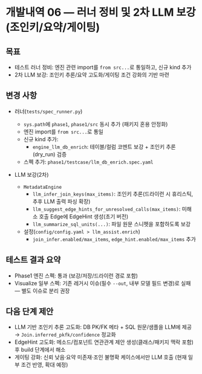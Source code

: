 개발내역 06 — 러너 정비 및 2차 LLM 보강(조인키/요약/게이팅)
=======================================================

목표
----
- 테스트 러너 정비: 엔진 관련 import를 `from src...`로 통일하고, 신규 kind 추가
- 2차 LLM 보강: 조인키 추론/요약 고도화/게이팅 조건 강화의 기반 마련

변경 사항
--------
- 러너(`tests/spec_runner.py`)
  - `sys.path`에 `phase1`, `phase1/src` 동시 추가 (패키지 혼용 안정화)
  - 엔진 import를 `from src...`로 통일
  - 신규 kind 추가:
    - `engine_llm_db_enrich`: 테이블/컬럼 코멘트 보강 + 조인키 추론(dry_run) 검증
  - 스펙 추가: `phase1/testcase/llm_db_enrich.spec.yaml`

- LLM 보강(2차)
  - `MetadataEngine`
    - `llm_infer_join_keys(max_items)`: 조인키 추론(드라이런 시 휴리스틱, 추후 LLM 출력 파싱 확장)
    - `llm_suggest_edge_hints_for_unresolved_calls(max_items)`: 미해소 호출 Edge에 EdgeHint 생성(초기 버전)
    - `llm_summarize_sql_units(...)`: 파일 원문 스니펫을 포함하도록 보강
  - 설정(`config/config.yaml > llm_assist.enrich`)
    - `join_infer.enabled/max_items`, `edge_hint.enabled/max_items` 추가

테스트 결과 요약
---------------
- Phase1 엔진 스펙: 통과 (보강/저장/드라이런 경로 포함)
- Visualize 일부 스펙: 기존 레거시 이슈(필수 `--out`, 내부 모델 필드 변경)로 실패 — 별도 이슈로 분리 권장

다음 단계 제안
-------------
- LLM 기반 조인키 추론 고도화: DB PK/FK 메타 + SQL 원문/샘플을 LLM에 제공 → `Join.inferred_pkfk/confidence` 정교화
- EdgeHint 고도화: 메소드/컴포넌트 연관관계 제안 생성(클래스/패키지 맥락 포함) 후 build 단계에서 해소
- 게이팅 강화: 신뢰 낮음·요약 미존재·조인 불명확 케이스에서만 LLM 호출 (현재 일부 조건 반영, 확대 예정)

